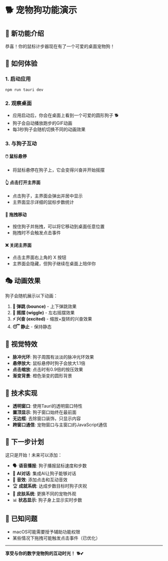 # 🐕 宠物狗功能演示

## 🎉 新功能介绍

恭喜！你的鼠标计步器现在有了一个可爱的桌面宠物狗！

## 🚀 如何体验

### 1. 启动应用
```bash
npm run tauri dev
```

### 2. 观察桌面
- 应用启动后，你会在桌面上看到一个可爱的圆形狗子 🐕
- 狗子会自动播放跑步的GIF动画
- 每3秒狗子会随机切换不同的动画效果

### 3. 与狗子互动

#### 🖱️ 鼠标悬停
- 将鼠标悬停在狗子上，它会变得兴奋并开始摇摆

#### 👆 点击打开主界面
- 点击狗子，主界面会弹出并居中显示
- 主界面显示详细的鼠标步数统计

#### 🚚 拖拽移动
- 按住狗子并拖拽，可以将它移动到桌面任意位置
- 拖拽时不会触发点击事件

#### ❌ 关闭主界面
- 点击主界面右上角的 X 按钮
- 主界面会隐藏，但狗子继续在桌面上陪伴你

## 🎭 动画效果

狗子会随机展示以下动画：

1. **🦘 弹跳 (bounce)** - 上下弹跳效果
2. **🌊 摇摆 (wiggle)** - 左右摇摆效果  
3. **⚡ 兴奋 (excited)** - 缩放+旋转的兴奋效果
4. **😴 静止** - 保持静态

## 🎨 视觉特效

- **脉冲光环**: 狗子周围有淡淡的脉冲光环效果
- **悬停放大**: 鼠标悬停时狗子会放大1.1倍
- **点击缩放**: 点击时有0.9倍的按压效果
- **渐变背景**: 橙色渐变的圆形背景

## 🔧 技术实现

- **透明窗口**: 使用Tauri的透明窗口特性
- **置顶显示**: 狗子窗口始终在最前面
- **无边框**: 去除窗口装饰，只显示内容
- **跨窗口通信**: 宠物窗口与主窗口的JavaScript通信

## 🎯 下一步计划

这只是开始！未来可以添加：

- 🗣️ **语音播报**: 狗子播报鼠标速度和步数
- 🤖 **AI对话**: 集成AI让狗子能够对话
- 🎵 **音效**: 添加点击和互动音效
- 🏆 **成就系统**: 达成步数目标时狗子庆祝
- 🎨 **皮肤系统**: 更换不同的宠物外观
- 📊 **状态显示**: 狗子身上显示实时步数

## 🐛 已知问题

- macOS可能需要授予辅助功能权限
- 某些情况下拖拽可能触发点击事件（已优化）

---

**享受与你的数字宠物狗的互动时光！** 🐕💕 